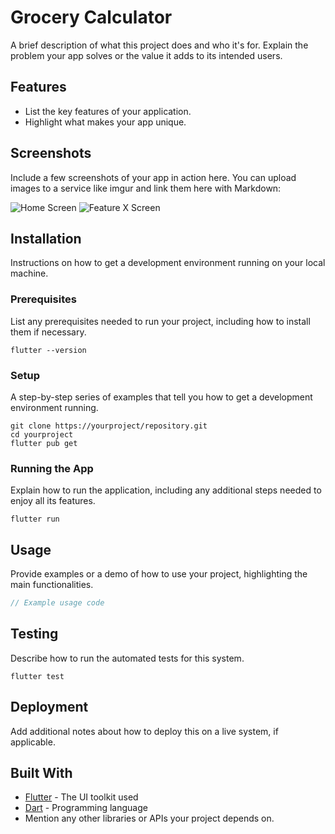 # Grocery Calculator

A brief description of what this project does and who it's for. Explain the problem your app solves or the value it adds to its intended users.

## Features

- List the key features of your application.
- Highlight what makes your app unique.

## Screenshots

Include a few screenshots of your app in action here. You can upload images to a service like imgur and link them here with Markdown:

![Home Screen](url-to-image)
![Feature X Screen](url-to-image)

## Installation

Instructions on how to get a development environment running on your local machine.

### Prerequisites

List any prerequisites needed to run your project, including how to install them if necessary.

```
flutter --version
```

### Setup

A step-by-step series of examples that tell you how to get a development environment running.

```
git clone https://yourproject/repository.git
cd yourproject
flutter pub get
```

### Running the App

Explain how to run the application, including any additional steps needed to enjoy all its features.

```
flutter run
```

## Usage

Provide examples or a demo of how to use your project, highlighting the main functionalities.

```dart
// Example usage code
```

## Testing

Describe how to run the automated tests for this system.

```
flutter test
```

## Deployment

Add additional notes about how to deploy this on a live system, if applicable.

## Built With

- [Flutter](https://flutter.dev/) - The UI toolkit used
- [Dart](https://dart.dev/) - Programming language
- Mention any other libraries or APIs your project depends on.
